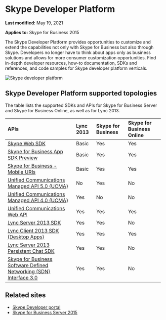 # Skype Developer Platform

**Last modified:** May 19, 2021

**Applies to:** Skype for Business 2015

The Skype Developer Platform provides opportunities to customize and extend the capabilities not only with Skype for Business but also through Skype. Developers no longer have to think about apps only as business solutions and allows for more consumer customization opportunities. Find in-depth developer resources, how-to documentation, SDKs and references, and code samples for Skype developer platform verticals.

![Skype developer platform](images/SkypeDevPlatform.png)

## Skype Developer Platform supported topologies

The table lists the supported SDKs and APIs for Skype for Business Server and Skype for Business Online, as well as for Lync 2013.

|**APIs**|**Lync 2013**|**Skype for Business**|**Skype for Business Online**|
|:-----|:-----|:-----|:-----|
|[Skype Web SDK](WebSDK/docs/SkypeWebSDK.md)|Basic|Yes|Yes|
|[Skype for Business App SDK Preview](AppSDK/SkypeAppSDK.md)|Basic|Yes|Yes|
|[Skype for Business - Mobile URIs](Skype-For-Business-Uris/SfBMobileURI)|Basic|Yes|Yes|
|[Unified Communications Managed API 5.0 (UCMA)](../ucma/unified-communications-managed-api-ucma-5-0-sdk-documentation.md)|No|Yes|No|
|[Unified Communications Managed API 4.0 (UCMA)](../ucma/unified-communications-managed-api-ucma-5-0-sdk-documentation.md)|Yes|No|No|
|[Unified Communications Web API](ucwa/UnifiedCommunicationsWebAPI2_0.md)|Yes|Yes|Yes|
|[Lync Server 2013 SDK](/lync/server-sdk/lync-server-2013-sdk-documentation)|Yes|Yes|No|
|[Lync Client 2013 SDK (Desktop Apps)](/lync/desktop/lync-2013-sdk-documentation)|Yes|Yes|Yes|
|[Lync Server 2013 Persistent Chat SDK](/lync/persistent-chat-sdk/lync-server-2013-persistent-chat-sdk-documentation)|Yes|Yes|No|
|[Skype for Business Software Defined Networking (SDN) Interface 3.0](SDN/articles/skype-for-business-sdn-interface)|Yes|Yes|No|

## Related sites 

- [Skype Developer portal](https://developer.microsoft.com/skype)
- [Skype for Business Server 2015](/SkypeForBusiness/skype-for-business-server-2015)

